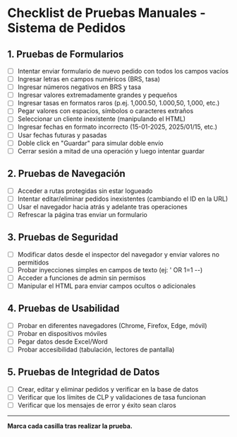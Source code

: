 # Checklist de Pruebas Manuales - Sistema de Pedidos

## 1. Pruebas de Formularios
- [ ] Intentar enviar formulario de nuevo pedido con todos los campos vacíos
- [ ] Ingresar letras en campos numéricos (BRS, tasa)
- [ ] Ingresar números negativos en BRS y tasa
- [ ] Ingresar valores extremadamente grandes y pequeños
- [ ] Ingresar tasas en formatos raros (p.ej. 1,000.50, 1.000,50, 1,000, etc.)
- [ ] Pegar valores con espacios, símbolos o caracteres extraños
- [ ] Seleccionar un cliente inexistente (manipulando el HTML)
- [ ] Ingresar fechas en formato incorrecto (15-01-2025, 2025/01/15, etc.)
- [ ] Usar fechas futuras y pasadas
- [ ] Doble click en "Guardar" para simular doble envío
- [ ] Cerrar sesión a mitad de una operación y luego intentar guardar

## 2. Pruebas de Navegación
- [ ] Acceder a rutas protegidas sin estar logueado
- [ ] Intentar editar/eliminar pedidos inexistentes (cambiando el ID en la URL)
- [ ] Usar el navegador hacia atrás y adelante tras operaciones
- [ ] Refrescar la página tras enviar un formulario

## 3. Pruebas de Seguridad
- [ ] Modificar datos desde el inspector del navegador y enviar valores no permitidos
- [ ] Probar inyecciones simples en campos de texto (ej: ' OR 1=1 --)
- [ ] Acceder a funciones de admin sin permisos
- [ ] Manipular el HTML para enviar campos ocultos o adicionales

## 4. Pruebas de Usabilidad
- [ ] Probar en diferentes navegadores (Chrome, Firefox, Edge, móvil)
- [ ] Probar en dispositivos móviles
- [ ] Pegar datos desde Excel/Word
- [ ] Probar accesibilidad (tabulación, lectores de pantalla)

## 5. Pruebas de Integridad de Datos
- [ ] Crear, editar y eliminar pedidos y verificar en la base de datos
- [ ] Verificar que los límites de CLP y validaciones de tasa funcionan
- [ ] Verificar que los mensajes de error y éxito sean claros

---

**Marca cada casilla tras realizar la prueba.** 